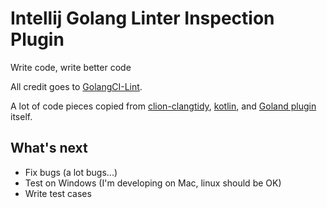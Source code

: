 # Intellij Golang Linter Inspection Plugin

Write code, write better code

All credit goes to [GolangCI-Lint](https://github.com/golangci/golangci-lint).

A lot of code pieces copied from [clion-clangtidy](https://bitbucket.org/baldur/clion-clangtidy/src/default/), [kotlin](https://github.com/JetBrains/kotlin), and [Goland plugin](https://plugins.jetbrains.com/plugin/9568-go) itself.

## What's next
* Fix bugs (a lot bugs...)
* Test on Windows (I'm developing on Mac, linux should be OK)
* Write test cases